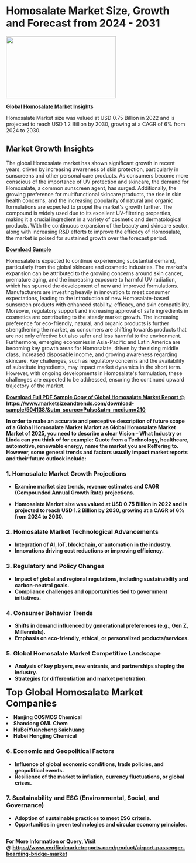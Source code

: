 <H1>Homosalate Market Size, Growth and Forecast from 2024 - 2031</H1><img class="aligncenter size-medium wp-image-584254" src="https://thirdeyenews.in/wp-content/uploads/2024/09/Global-Market-Research-300x168.jpeg" alt="" width="300" height="168" /><p><strong>Global&nbsp;<a href="https://www.marketsizeandtrends.com/download-sample/504138/&amp;utm_source=Pulse&amp;utm_medium=210">Homosalate Market</a> Insights</strong></p><p>Homosalate Market size was valued at USD 0.75 Billion in 2022 and is projected to reach USD 1.2 Billion by 2030, growing at a CAGR of 6% from 2024 to 2030.</p><p><h2>Market Growth Insights</h2> <p>The global Homosalate market has shown significant growth in recent years, driven by increasing awareness of skin protection, particularly in sunscreens and other personal care products. As consumers become more conscious of the importance of UV protection and skincare, the demand for Homosalate, a common sunscreen agent, has surged. Additionally, the growing preference for multifunctional skincare products, the rise in skin health concerns, and the increasing popularity of natural and organic formulations are expected to propel the market's growth further. The compound is widely used due to its excellent UV-filtering properties, making it a crucial ingredient in a variety of cosmetic and dermatological products. With the continuous expansion of the beauty and skincare sector, along with increasing R&D efforts to improve the efficacy of Homosalate, the market is poised for sustained growth over the forecast period.</p> <p><strong><a href="#">Download Sample</a></strong></p> <p>Homosalate is expected to continue experiencing substantial demand, particularly from the global skincare and cosmetic industries. The market's expansion can be attributed to the growing concerns around skin cancer, premature aging, and the increasing exposure to harmful UV radiation, which has spurred the development of new and improved formulations. Manufacturers are investing heavily in innovation to meet consumer expectations, leading to the introduction of new Homosalate-based sunscreen products with enhanced stability, efficacy, and skin compatibility. Moreover, regulatory support and increasing approval of safe ingredients in cosmetics are contributing to the steady market growth. The increasing preference for eco-friendly, natural, and organic products is further strengthening the market, as consumers are shifting towards products that are not only effective but also safer and less harmful to the environment. Furthermore, emerging economies in Asia-Pacific and Latin America are becoming key growth areas for Homosalate, driven by the rising middle class, increased disposable income, and growing awareness regarding skincare. Key challenges, such as regulatory concerns and the availability of substitute ingredients, may impact market dynamics in the short term. However, with ongoing developments in Homosalate's formulation, these challenges are expected to be addressed, ensuring the continued upward trajectory of the market.</p> <p><strong><a href="#"></p><p><span class=""><strong>Download Full PDF Sample Copy of Global Homosalate Market Report</strong> @ <a href="https://www.marketsizeandtrends.com/download-sample/504138/&amp;utm_source=Pulse&amp;utm_medium=210" target="_blank">https://www.marketsizeandtrends.com/download-sample/504138/&amp;utm_source=Pulse&amp;utm_medium=210</a></span></p><p>In order to make an accurate and perceptive description of future scope of a Global&nbsp;Homosalate Market Market as Global&nbsp;Homosalate Market Market of 2025, you need to describe a clear Vision &ndash; What Industry or Linda can you think of for example: Quote from a Technology, healthcare, automotive, renewable energy, name the market you are Reffering to. However, some general trends and factors usually impact market reports and their future outlook include:</p><h3>1.&nbsp;<strong>Homosalate Market Growth Projections</strong></h3><ul><li>Examine market size trends, revenue estimates and CAGR (Compounded Annual Growth Rate) projections.</li><li><p>Homosalate Market size was valued at USD 0.75 Billion in 2022 and is projected to reach USD 1.2 Billion by 2030, growing at a CAGR of 6% from 2024 to 2030.</p></li></ul><h3>2.&nbsp;<strong>Homosalate Market Technological Advancements</strong></h3><ul><li>Integration of AI, IoT, blockchain, or automation in the industry.</li><li>Innovations driving cost reductions or improving efficiency.</li></ul><h3>3.&nbsp;<strong>Regulatory and Policy Changes</strong></h3><ul><li>Impact of global and regional regulations, including sustainability and carbon-neutral goals.</li><li>Compliance challenges and opportunities tied to government initiatives.</li></ul><h3>4.&nbsp;<strong>Consumer Behavior Trends</strong></h3><ul><li>Shifts in demand influenced by generational preferences (e.g., Gen Z, Millennials).</li><li>Emphasis on eco-friendly, ethical, or personalized products/services.</li></ul><h3>5.&nbsp;<strong>Global Homosalate Market Competitive Landscape</strong></h3><ul><li>Analysis of key players, new entrants, and partnerships shaping the industry.</li><li>Strategies for differentiation and market penetration.</li></ul><p data-pm-slice="1 1 []"><span style="color: inherit; font-family: inherit; font-size: 25px;">Top Global Homosalate Market Companies</span></p><div class="" data-test-id=""><p><li>Nanjing COSMOS Chemical</li><li> Shandong OML Chem</li><li> HuBeiYuancheng Saichuang</li><li> Hubei Hongjing Chemical</li></p></div><h3>6.&nbsp;<strong>Economic and Geopolitical Factors</strong></h3><ul><li>Influence of global economic conditions, trade policies, and geopolitical events.</li><li>Resilience of the market to inflation, currency fluctuations, or global crises.</li></ul><h3>7.&nbsp;<strong>Sustainability and ESG (Environmental, Social, and Governance)</strong></h3><ul><li>Adoption of sustainable practices to meet ESG criteria.</li><li>Opportunities in green technologies and circular economy principles.</li></ul><h2><strong style="font-size: 14px;">For More Information or Query, Visit @&nbsp;</strong><a style="background-color: #ffffff; font-size: 14px;" href="https://www.marketsizeandtrends.com/report/homosalate-market/" target="_blank">https://www.verifiedmarketreports.com/product/airport-passenger-boarding-bridge-market</a></h2>
